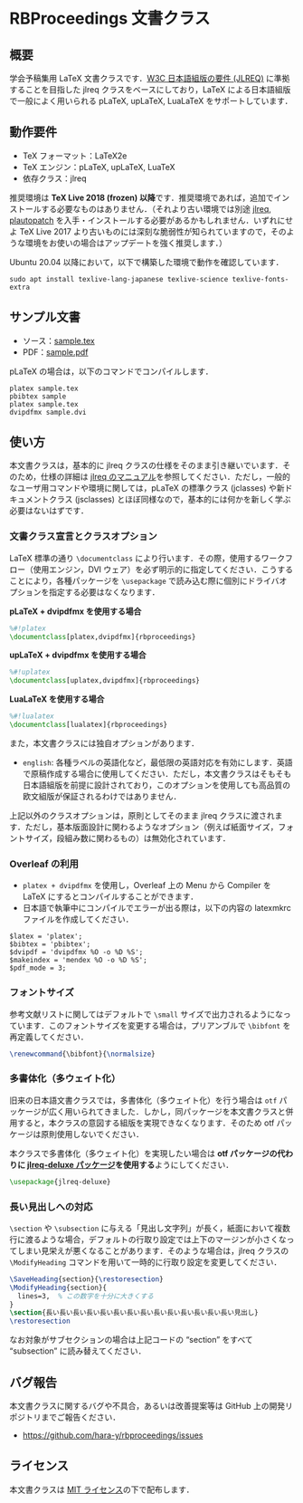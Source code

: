 # RBProceedings 文書クラス

## 概要

学会予稿集用 LaTeX 文書クラスです．[W3C 日本語組版の要件 (JLREQ)](https://www.w3.org/TR/jlreq/) に準拠することを目指した jlreq クラスをベースにしており，LaTeX による日本語組版で一般によく用いられる pLaTeX, upLaTeX, LuaLaTeX をサポートしています．

## 動作要件

* TeX フォーマット：LaTeX2e
* TeX エンジン：pLaTeX, upLaTeX, LuaTeX
* 依存クラス：jlreq

推奨環境は **TeX Live 2018 (frozen) 以降**です．推奨環境であれば，追加でインストールする必要なものはありません．（それより古い環境では別途 [jlreq](https://www.ctan.org/pkg/jlreq), [plautopatch](https://www.ctan.org/pkg/plautopatch) を入手・インストールする必要があるかもしれません．いずれにせよ TeX Live 2017 より古いものには深刻な脆弱性が知られていますので，そのような環境をお使いの場合はアップデートを強く推奨します．）

Ubuntu 20.04 以降において，以下で構築した環境で動作を確認しています．
```
sudo apt install texlive-lang-japanese texlive-science texlive-fonts-extra
```

## サンプル文書

* ソース：[sample.tex](./sample.tex)
* PDF：[sample.pdf](./sample.pdf)

pLaTeX の場合は，以下のコマンドでコンパイルします．
```
platex sample.tex
pbibtex sample
platex sample.tex
dvipdfmx sample.dvi
```

## 使い方

本文書クラスは，基本的に jlreq クラスの仕様をそのまま引き継いでいます．そのため，仕様の詳細は [jlreq のマニュアル](http://mirrors.ctan.org/language/japanese/jlreq/jlreq-ja.pdf)を参照してください．ただし，一般的なユーザ用コマンドや環境に関しては，pLaTeX の標準クラス (jclasses) や新ドキュメントクラス (jsclasses) とほぼ同様なので，基本的には何かを新しく学ぶ必要はないはずです．

### 文書クラス宣言とクラスオプション

LaTeX 標準の通り `\documentclass` により行います．その際，使用するワークフロー（使用エンジン，DVI ウェア）を必ず明示的に指定してください．こうすることにより，各種パッケージを `\usepackage` で読み込む際に個別にドライバオプションを指定する必要はなくなります．

**pLaTeX + dvipdfmx を使用する場合**

```tex
%#!platex
\documentclass[platex,dvipdfmx]{rbproceedings}
```

**upLaTeX + dvipdfmx を使用する場合**

```tex
%#!uplatex
\documentclass[uplatex,dvipdfmx]{rbproceedings}
```

**LuaLaTeX を使用する場合**

```tex
%#!lualatex
\documentclass[lualatex]{rbproceedings}
```

また，本文書クラスには独自オプションがあります．

* `english`: 各種ラベルの英語化など，最低限の英語対応を有効にします．英語で原稿作成する場合に使用してください．ただし，本文書クラスはそもそも日本語組版を前提に設計されており，このオプションを使用しても高品質の欧文組版が保証されるわけではありません．

上記以外のクラスオプションは，原則としてそのまま jlreq クラスに渡されます．ただし，基本版面設計に関わるようなオプション（例えば紙面サイズ，フォントサイズ，段組み数に関わるもの）は無効化されています．

### Overleaf の利用

* `platex + dvipdfmx` を使用し，Overleaf 上の Menu から Compiler を LaTeX にするとコンパイルすることができます．
* 日本語で執筆中にコンパイルでエラーが出る際は，以下の内容の latexmkrc ファイルを作成してください．

```latexmkrc
$latex = 'platex';
$bibtex = 'pbibtex';
$dvipdf = 'dvipdfmx %O -o %D %S';
$makeindex = 'mendex %O -o %D %S';
$pdf_mode = 3;
```

### フォントサイズ

参考文献リストに関してはデフォルトで `\small` サイズで出力されるようになっています．このフォントサイズを変更する場合は，プリアンブルで `\bibfont` を再定義してください．

```tex
\renewcommand{\bibfont}{\normalsize}
```

### 多書体化（多ウェイト化）

旧来の日本語文書クラスでは，多書体化（多ウェイト化）を行う場合は `otf` パッケージが広く用いられてきました．しかし，同パッケージを本文書クラスと併用すると，本クラスの意図する組版を実現できなくなります．そのため otf パッケージは原則使用しないでください．

本クラスで多書体化（多ウェイト化）を実現したい場合は **otf パッケージの代わりに [jlreq-deluxe パッケージ](https://github.com/h20y6m/jlreq-deluxe/blob/master/README-ja.md)を使用する**ようにしてください．

```tex
\usepackage{jlreq-deluxe}
```

### 長い見出しへの対応

`\section` や `\subsection` に与える「見出し文字列」が長く，紙面において複数行に渡るような場合，デフォルトの行取り設定では上下のマージンが小さくなってしまい見栄えが悪くなることがあります．そのような場合は，jlreq クラスの `\ModifyHeading` コマンドを用いて一時的に行取り設定を変更してください．

```tex
\SaveHeading{section}{\restoresection}
\ModifyHeading{section}{
  lines=3,  % この数字を十分に大きくする
}
\section{長い長い長い長い長い長い長い長い長い長い長い長い長い長い見出し}
\restoresection
```

なお対象がサブセクションの場合は上記コードの “section” をすべて “subsection” に読み替えてください．

## バグ報告

本文書クラスに関するバグや不具合，あるいは改善提案等は GitHub 上の開発リポジトリまでご報告ください．

* <https://github.com/hara-y/rbproceedings/issues>

## ライセンス

本文書クラスは [MIT ライセンス](./LICENSE)の下で配布します．
